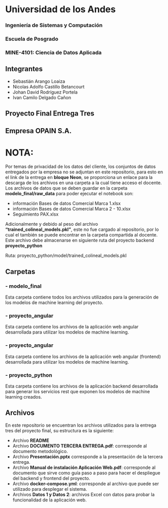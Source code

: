 <h1>Universidad de los Andes</h1> 
<h3>Ingeniería de Sistemas y Computación</h3>
<h3>Escuela de Posgrado</h3>
<h3>MINE-4101: Ciencia de Datos Aplicada</h3>


## **Integrantes**

* Sebastián Arango Loaiza
* Nicolas Adolfo Castillo Betancourt
* Johan David Rodríguez Portela
* Ivan Camilo Delgado Cañon


## **Proyecto Final Entrega Tres**
<h2>Empresa OPAIN S.A.</h2>


# **NOTA:**
Por temas de privacidad de los datos del cliente, los conjuntos de datos entregados por la empresa no se adjuntan en este repositorio, para esto en el link de la entrega en **bloque Neon**, se proporciona un enlace para la descarga de los archivos en una carpeta a la cual tiene acceso el docente. Los archivos de datos que se deben guardar en la carpeta **modelo_final/raw_data** para poder ejecutar el notebook son:
- información Bases de datos Comercial Marca 1.xlsx
- información Bases de datos Comercial Marca 2 - 10.xlsx
- Seguimiento PAX.xlsx

Adicionalmente y debido al peso del archivo **“trained_colineal_models.pkl”**, este no fue cargado al repositorio, por lo cual el también se puede encontrar en la carpeta compartida al docente. Este archivo debe almacenarse en siguiente ruta del proyecto backend **proyecto_python**

Ruta: proyecto_python/model/trained_colineal_models.pkl


## **Carpetas**


### - **modelo_final**

Esta carpeta contiene todos los archivos utilizados para la generación de los modelos de machine learning del proyecto.
</br>


### - **proyecto_angular** 
Esta carpeta contiene los archivos de la aplicación web angular desarrollada para utilizar los modelos de machine learning.


### - **proyecto_angular** 
Esta carpeta contiene los archivos de la aplicación web angular (frontend) desarrollada para utilizar los modelos de machine learning.


### - **proyecto_python**
Esta carpeta contiene los archivos de la aplicación backend desarrollada para generar los servicios rest que exponen los modelos de machine learning creados.


## **Archivos**

En este repositorio se encuentran los archivos utilizados para la entrega tres del proyecto final, su estructura es la siguiente:

- Archivo **README**
- Archivo **DOCUMENTO TERCERA ENTREGA.pdf**: corresponde al documento metodológico.
- Archivo **Presentación.pptx** corresponde a la presentación de la tercera entrega.
- Archivo **Manual de instalación Aplicación Web.pdf**: corresponde al documento que sirve como guía paso a paso para hacer el despliegue del backend y frontend del proyecto.
- Archivo **docker-compose.yml**: corresponde al archivo que puede ser utilizado para desplegar el sistema.
- Archivos **Datos 1 y Datos 2**: archivos Excel con datos para probar la funcionalidad de la aplicación web.


